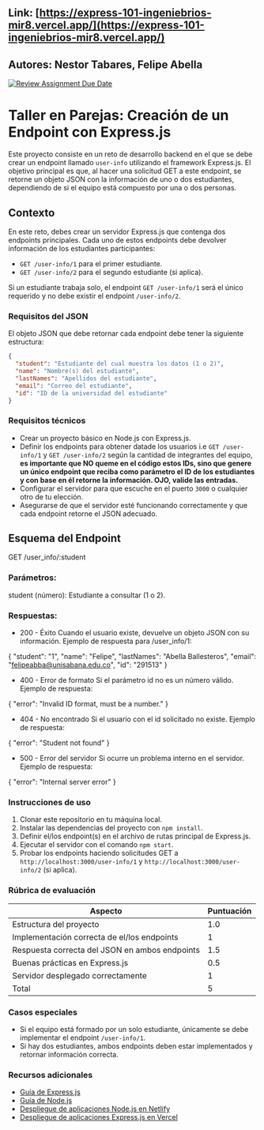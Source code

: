 ## Link:  [https://express-101-ingeniebrios-mir8.vercel.app/](https://express-101-ingeniebrios-mir8.vercel.app/)
## Autores: Nestor Tabares, Felipe Abella

[![Review Assignment Due Date](https://classroom.github.com/assets/deadline-readme-button-22041afd0340ce965d47ae6ef1cefeee28c7c493a6346c4f15d667ab976d596c.svg)](https://classroom.github.com/a/pKOlJAgR)
# Taller en Parejas: Creación de un Endpoint con Express.js

Este proyecto consiste en un reto de desarrollo backend en el que se debe crear un endpoint llamado `user-info` utilizando el framework Express.js. El objetivo principal es que, al hacer una solicitud GET a este endpoint, se retorne un objeto JSON con la información de uno o dos estudiantes, dependiendo de si el equipo está compuesto por una o dos personas.

## Contexto

En este reto, debes crear un servidor Express.js que contenga dos endpoints principales. Cada uno de estos endpoints debe devolver información de los estudiantes participantes:

- `GET /user-info/1` para el primer estudiante.
- `GET /user-info/2` para el segundo estudiante (si aplica).

Si un estudiante trabaja solo, el endpoint `GET /user-info/1` será el único requerido y no debe existir el endpoint `/user-info/2`.

### Requisitos del JSON

El objeto JSON que debe retornar cada endpoint debe tener la siguiente estructura:

```json
{
  "student": "Estudiante del cual muestra los datos (1 o 2)",
  "name": "Nombre(s) del estudiante",
  "lastNames": "Apellidos del estudiante",
  "email": "Correo del estudiante",
  "id": "ID de la universidad del estudiante"
}
```

### Requisitos técnicos

- Crear un proyecto básico en Node.js con Express.js.
- Definir los endpoints para obtener datade los usuarios i.e `GET /user-info/1` y `GET /user-info/2` según la cantidad de integrantes del equipo, **es importante que NO queme en el código estos IDs, sino que genere un único endpoint que reciba como parámetro el ID de los estudiantes y con base en él retorne la información. OJO, valide las entradas.**
- Configurar el servidor para que escuche en el puerto `3000` o cualquier otro de tu elección.
- Asegurarse de que el servidor esté funcionando correctamente y que cada endpoint retorne el JSON adecuado.

## Esquema del Endpoint
GET /user_info/:student

### Parámetros:

student (número): Estudiante a consultar (1 o 2).

### Respuestas:

- 200 - Éxito
Cuando el usuario existe, devuelve un objeto JSON con su información.
Ejemplo de respuesta para /user_info/1:

{
  "student": "1",
  "name": "Felipe",
  "lastNames": "Abella Ballesteros",
  "email": "felipeabba@unisabana.edu.co",
  "id": "291513"
}

- 400 - Error de formato
Si el parámetro id no es un número válido.
Ejemplo de respuesta:

{
  "error": "Invalid ID format, must be a number."
}

- 404 - No encontrado
Si el usuario con el id solicitado no existe.
Ejemplo de respuesta:

{
  "error": "Student not found"
}

- 500 - Error del servidor
Si ocurre un problema interno en el servidor.
Ejemplo de respuesta:

{
  "error": "Internal server error"
}

### Instrucciones de uso

1. Clonar este repositorio en tu máquina local.
2. Instalar las dependencias del proyecto con `npm install`.
3. Definir el/los endpoint(s) en el archivo de rutas principal de Express.js.
4. Ejecutar el servidor con el comando `npm start`.
5. Probar los endpoints haciendo solicitudes GET a `http://localhost:3000/user-info/1` y `http://localhost:3000/user-info/2` (si aplica).

### Rúbrica de evaluación

| Aspecto                        | Puntuación |
| ------------------------------ | ---------- |
| Estructura del proyecto         | 1.0        |
| Implementación correcta de el/los endpoints | 1        |
| Respuesta correcta del JSON en ambos endpoints | 1.5       |
| Buenas prácticas en Express.js  | 0.5        |
| Servidor desplegado correctamente  | 1        |
| Total                          | 5          |

### Casos especiales

- Si el equipo está formado por un solo estudiante, únicamente se debe implementar el endpoint `/user-info/1`.
- Si hay dos estudiantes, ambos endpoints deben estar implementados y retornar información correcta.

### Recursos adicionales

- [Guía de Express.js](https://expressjs.com/es/)
- [Guía de Node.js](https://nodejs.org/es/docs/)
- [ Despliegue de aplicaciones Node.js en Netlify](https://www.netlify.com/blog/2016/09/29/a-step-by-step-guide-deploying-on-netlify/)
- [Despliegue de aplicaciones Express.js en Vercel](https://vercel.com/docs/deployments/overview/)

